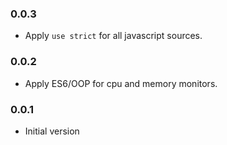 ### 0.0.3

- Apply `use strict` for all javascript sources.

### 0.0.2

- Apply ES6/OOP for cpu and memory monitors.

### 0.0.1

- Initial version
